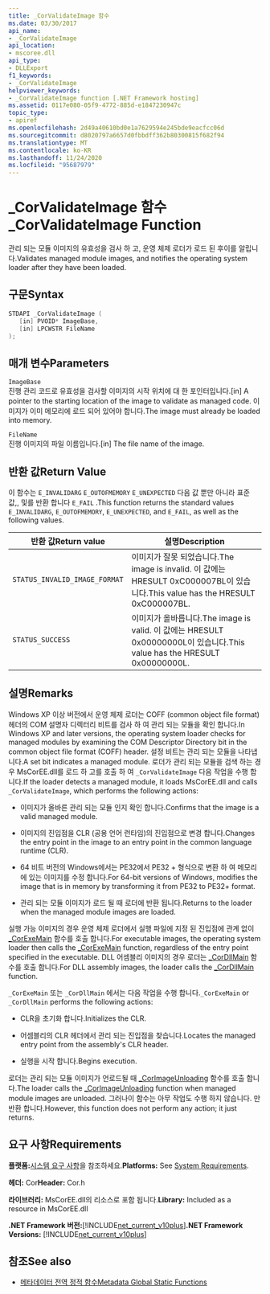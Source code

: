 ```yaml
---
title: _CorValidateImage 함수
ms.date: 03/30/2017
api_name:
- _CorValidateImage
api_location:
- mscoree.dll
api_type:
- DLLExport
f1_keywords:
- _CorValidateImage
helpviewer_keywords:
- _CorValidateImage function [.NET Framework hosting]
ms.assetid: 0117e080-05f9-4772-885d-e1847230947c
topic_type:
- apiref
ms.openlocfilehash: 2d49a40610bd0e1a7629594e245bde9eacfcc06d
ms.sourcegitcommit: d8020797a6657d0fbbdff362b80300815f682f94
ms.translationtype: MT
ms.contentlocale: ko-KR
ms.lasthandoff: 11/24/2020
ms.locfileid: "95687979"
---
```

# <a name="_corvalidateimage-function"></a><span data-ttu-id="8187c-102">_CorValidateImage 함수</span><span class="sxs-lookup"><span data-stu-id="8187c-102">_CorValidateImage Function</span></span>

<span data-ttu-id="8187c-103">관리 되는 모듈 이미지의 유효성을 검사 하 고, 운영 체제 로더가 로드 된 후이를 알립니다.</span><span class="sxs-lookup"><span data-stu-id="8187c-103">Validates managed module images, and notifies the operating system loader after they have been loaded.</span></span>  
  
## <a name="syntax"></a><span data-ttu-id="8187c-104">구문</span><span class="sxs-lookup"><span data-stu-id="8187c-104">Syntax</span></span>  
  
```cpp  
STDAPI _CorValidateImage (
   [in] PVOID* ImageBase,  
   [in] LPCWSTR FileName  
);  
```  
  
## <a name="parameters"></a><span data-ttu-id="8187c-105">매개 변수</span><span class="sxs-lookup"><span data-stu-id="8187c-105">Parameters</span></span>  

 `ImageBase`  
 <span data-ttu-id="8187c-106">진행 관리 코드로 유효성을 검사할 이미지의 시작 위치에 대 한 포인터입니다.</span><span class="sxs-lookup"><span data-stu-id="8187c-106">[in] A pointer to the starting location of the image to validate as managed code.</span></span> <span data-ttu-id="8187c-107">이미지가 이미 메모리에 로드 되어 있어야 합니다.</span><span class="sxs-lookup"><span data-stu-id="8187c-107">The image must already be loaded into memory.</span></span>  
  
 `FileName`  
 <span data-ttu-id="8187c-108">진행 이미지의 파일 이름입니다.</span><span class="sxs-lookup"><span data-stu-id="8187c-108">[in] The file name of the image.</span></span>  
  
## <a name="return-value"></a><span data-ttu-id="8187c-109">반환 값</span><span class="sxs-lookup"><span data-stu-id="8187c-109">Return Value</span></span>  

 <span data-ttu-id="8187c-110">이 함수는 `E_INVALIDARG` `E_OUTOFMEMORY` `E_UNEXPECTED` 다음 값 뿐만 아니라 표준 값,, 및를 반환 합니다 `E_FAIL` .</span><span class="sxs-lookup"><span data-stu-id="8187c-110">This function returns the standard values `E_INVALIDARG`, `E_OUTOFMEMORY`, `E_UNEXPECTED`, and `E_FAIL`, as well as the following values.</span></span>  
  
|<span data-ttu-id="8187c-111">반환 값</span><span class="sxs-lookup"><span data-stu-id="8187c-111">Return value</span></span>|<span data-ttu-id="8187c-112">설명</span><span class="sxs-lookup"><span data-stu-id="8187c-112">Description</span></span>|  
|------------------|-----------------|  
|`STATUS_INVALID_IMAGE_FORMAT`|<span data-ttu-id="8187c-113">이미지가 잘못 되었습니다.</span><span class="sxs-lookup"><span data-stu-id="8187c-113">The image is invalid.</span></span> <span data-ttu-id="8187c-114">이 값에는 HRESULT 0xC000007BL이 있습니다.</span><span class="sxs-lookup"><span data-stu-id="8187c-114">This value has the HRESULT 0xC000007BL.</span></span>|  
|`STATUS_SUCCESS`|<span data-ttu-id="8187c-115">이미지가 올바릅니다.</span><span class="sxs-lookup"><span data-stu-id="8187c-115">The image is valid.</span></span> <span data-ttu-id="8187c-116">이 값에는 HRESULT 0x00000000L이 있습니다.</span><span class="sxs-lookup"><span data-stu-id="8187c-116">This value has the HRESULT 0x00000000L.</span></span>|  
  
## <a name="remarks"></a><span data-ttu-id="8187c-117">설명</span><span class="sxs-lookup"><span data-stu-id="8187c-117">Remarks</span></span>  

 <span data-ttu-id="8187c-118">Windows XP 이상 버전에서 운영 체제 로더는 COFF (common object file format) 헤더의 COM 설명자 디렉터리 비트를 검사 하 여 관리 되는 모듈을 확인 합니다.</span><span class="sxs-lookup"><span data-stu-id="8187c-118">In Windows XP and later versions, the operating system loader checks for managed modules by examining the COM Descriptor Directory bit in the common object file format (COFF) header.</span></span> <span data-ttu-id="8187c-119">설정 비트는 관리 되는 모듈을 나타냅니다.</span><span class="sxs-lookup"><span data-stu-id="8187c-119">A set bit indicates a managed module.</span></span> <span data-ttu-id="8187c-120">로더가 관리 되는 모듈을 검색 하는 경우 MsCorEE.dll를 로드 하 고를 호출 하 여 `_CorValidateImage` 다음 작업을 수행 합니다.</span><span class="sxs-lookup"><span data-stu-id="8187c-120">If the loader detects a managed module, it loads MsCorEE.dll and calls `_CorValidateImage`, which performs the following actions:</span></span>  
  
- <span data-ttu-id="8187c-121">이미지가 올바른 관리 되는 모듈 인지 확인 합니다.</span><span class="sxs-lookup"><span data-stu-id="8187c-121">Confirms that the image is a valid managed module.</span></span>  
  
- <span data-ttu-id="8187c-122">이미지의 진입점을 CLR (공용 언어 런타임)의 진입점으로 변경 합니다.</span><span class="sxs-lookup"><span data-stu-id="8187c-122">Changes the entry point in the image to an entry point in the common language runtime (CLR).</span></span>  
  
- <span data-ttu-id="8187c-123">64 비트 버전의 Windows에서는 PE32에서 PE32 + 형식으로 변환 하 여 메모리에 있는 이미지를 수정 합니다.</span><span class="sxs-lookup"><span data-stu-id="8187c-123">For 64-bit versions of Windows, modifies the image that is in memory by transforming it from PE32 to PE32+ format.</span></span>  
  
- <span data-ttu-id="8187c-124">관리 되는 모듈 이미지가 로드 될 때 로더에 반환 됩니다.</span><span class="sxs-lookup"><span data-stu-id="8187c-124">Returns to the loader when the managed module images are loaded.</span></span>  
  
 <span data-ttu-id="8187c-125">실행 가능 이미지의 경우 운영 체제 로더에서 실행 파일에 지정 된 진입점에 관계 없이 [_CorExeMain](corexemain-function.md) 함수를 호출 합니다.</span><span class="sxs-lookup"><span data-stu-id="8187c-125">For executable images, the operating system loader then calls the [_CorExeMain](corexemain-function.md) function, regardless of the entry point specified in the executable.</span></span> <span data-ttu-id="8187c-126">DLL 어셈블리 이미지의 경우 로더는 [_CorDllMain](cordllmain-function.md) 함수를 호출 합니다.</span><span class="sxs-lookup"><span data-stu-id="8187c-126">For DLL assembly images, the loader calls the [_CorDllMain](cordllmain-function.md) function.</span></span>  
  
 <span data-ttu-id="8187c-127">`_CorExeMain` 또는 `_CorDllMain` 에서는 다음 작업을 수행 합니다.</span><span class="sxs-lookup"><span data-stu-id="8187c-127">`_CorExeMain` or `_CorDllMain` performs the following actions:</span></span>  
  
- <span data-ttu-id="8187c-128">CLR을 초기화 합니다.</span><span class="sxs-lookup"><span data-stu-id="8187c-128">Initializes the CLR.</span></span>  
  
- <span data-ttu-id="8187c-129">어셈블리의 CLR 헤더에서 관리 되는 진입점을 찾습니다.</span><span class="sxs-lookup"><span data-stu-id="8187c-129">Locates the managed entry point from the assembly's CLR header.</span></span>  
  
- <span data-ttu-id="8187c-130">실행을 시작 합니다.</span><span class="sxs-lookup"><span data-stu-id="8187c-130">Begins execution.</span></span>  
  
 <span data-ttu-id="8187c-131">로더는 관리 되는 모듈 이미지가 언로드될 때 [_CorImageUnloading](corimageunloading-function.md) 함수를 호출 합니다.</span><span class="sxs-lookup"><span data-stu-id="8187c-131">The loader calls the [_CorImageUnloading](corimageunloading-function.md) function when managed module images are unloaded.</span></span> <span data-ttu-id="8187c-132">그러나이 함수는 아무 작업도 수행 하지 않습니다. 만 반환 합니다.</span><span class="sxs-lookup"><span data-stu-id="8187c-132">However, this function does not perform any action; it just returns.</span></span>  
  
## <a name="requirements"></a><span data-ttu-id="8187c-133">요구 사항</span><span class="sxs-lookup"><span data-stu-id="8187c-133">Requirements</span></span>  

 <span data-ttu-id="8187c-134">**플랫폼:**[시스템 요구 사항](../../get-started/system-requirements.md)을 참조하세요.</span><span class="sxs-lookup"><span data-stu-id="8187c-134">**Platforms:** See [System Requirements](../../get-started/system-requirements.md).</span></span>  
  
 <span data-ttu-id="8187c-135">**헤더:** Cor</span><span class="sxs-lookup"><span data-stu-id="8187c-135">**Header:** Cor.h</span></span>  
  
 <span data-ttu-id="8187c-136">**라이브러리:** MsCorEE.dll의 리소스로 포함 됩니다.</span><span class="sxs-lookup"><span data-stu-id="8187c-136">**Library:** Included as a resource in MsCorEE.dll</span></span>  
  
 <span data-ttu-id="8187c-137">**.NET Framework 버전:**[!INCLUDE[net_current_v10plus](../../../../includes/net-current-v10plus-md.md)]</span><span class="sxs-lookup"><span data-stu-id="8187c-137">**.NET Framework Versions:** [!INCLUDE[net_current_v10plus](../../../../includes/net-current-v10plus-md.md)]</span></span>  
  
## <a name="see-also"></a><span data-ttu-id="8187c-138">참조</span><span class="sxs-lookup"><span data-stu-id="8187c-138">See also</span></span>

- [<span data-ttu-id="8187c-139">메타데이터 전역 정적 함수</span><span class="sxs-lookup"><span data-stu-id="8187c-139">Metadata Global Static Functions</span></span>](../metadata/metadata-global-static-functions.md)
